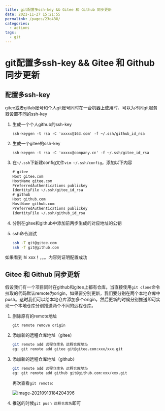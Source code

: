 ```yaml
---
title: git配置多ssh-key && Gitee 和 Github 同步更新
date: 2021-11-27 15:21:55
permalink: /pages/23e438/
categories: 
  - actions
tags: 
  - git
---
```

# git配置多ssh-key && Gitee 和 Github 同步更新





## 配置多ssh-key

gitee或者gitlab账号和个人git账号同时在一台机器上使用时，可以为不同git服务器设置不同的ssh-key



1. 生成一个个人github的ssh-key

   `ssh-keygen -t rsa -C 'xxxxx@163.com' -f ~/.ssh/github_id_rsa`

2. 生成一个gitee的ssh-key

   `ssh-keygen -t rsa -C 'xxxxx@company.cn' -f ~/.ssh/gitee_id_rsa`

3. 在`~/.ssh`下新建config文件`vim ~/.ssh/config`，添加以下内容

   ```txt
   # gitee
   Host gitee.com
   HostName gitee.com
   PreferredAuthentications publickey
   IdentityFile ~/.ssh/gitee_id_rsa
   # github
   Host github.com
   HostName github.com
   PreferredAuthentications publickey
   IdentityFile ~/.ssh/github_id_rsa
   ```
   
4. 分别在gitee和github中添加前两步生成的对应地址的公钥

5. ssh命令测试

   ```bash
   ssh -T git@gitee.com
   ssh -T git@github.com
   ```

如果看到 hi xxx！。。。内容则证明配置成功





## Gitee 和 Github 同步更新

假设我们有一个项目同时在github和gitee上都有仓库，当直接使用`git clone`命令拉取的代码默认remote为origin，如果要分别更新，我们要分别在两个本地仓库中push。这时我们可以给本地仓库添加多个origin，然后更新的时候分别推送即可实现一个本地仓库分别推送两个不同的远程仓库。



1. 删除原有的remote地址

   `git remote remove origin`

2. 添加新的远程仓库地址（gitee）

   ```bash
   git remote add 远程仓库名 远程仓库地址
   eg: git remote add gitee git@gitee.com:xxx/xxx.git
   ```

3. 添加新的远程仓库地址（github）

   ```bash
   git remote add 远程仓库名 远程仓库地址
   eg: git remote add github git@github.com:xxx/xxx.git
   ```

   再次查看`git remote`:

   ![image-20210913184204396](https://io.storyxc.com/image-20210913184204396.png)

4. 推送的时候`git push 远程仓库名`即可